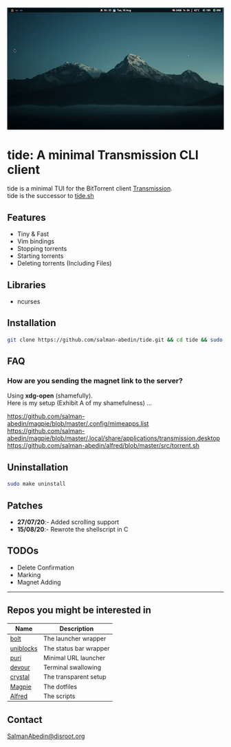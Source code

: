 ![](preview.gif)

# tide: A minimal Transmission CLI client

tide is a minimal TUI for the BitTorrent client [Transmission](https://transmissionbt.com/).  
tide is the successor to [tide.sh](https://github.com/salman-abedin/tide.sh)

## Features

-  Tiny & Fast
-  Vim bindings
-  Stopping torrents
-  Starting torrents
-  Deleting torrents (Including Files)

## Libraries

-  ncurses

## Installation

```sh
git clone https://github.com/salman-abedin/tide.git && cd tide && sudo make install
```

## FAQ

### How are you sending the magnet link to the server?

Using **xdg-open** (shamefully).  
Here is my setup (Exhibit A of my shamefulness) ...  

https://github.com/salman-abedin/magpie/blob/master/.config/mimeapps.list  
https://github.com/salman-abedin/magpie/blob/master/.local/share/applications/transmission.desktop  
https://github.com/salman-abedin/alfred/blob/master/src/torrent.sh

## Uninstallation

```sh
sudo make uninstall
```

## Patches

-  **27/07/20**:- Added scrolling support
-  **15/08/20**:- Rewrote the shellscript in C

## TODOs

-  Delete Confirmation
-  Marking
-  Magnet Adding

---

## Repos you might be interested in

| Name                                                    | Description            |
| ------------------------------------------------------- | ---------------------- |
| [bolt](https://github.com/salman-abedin/bolt)           | The launcher wrapper   |
| [uniblocks](https://github.com/salman-abedin/uniblocks) | The status bar wrapper |
| [puri](https://github.com/salman-abedin/puri)           | Minimal URL launcher   |
| [devour](https://github.com/salman-abedin/devour)       | Terminal swallowing    |
| [crystal](https://github.com/salman-abedin/crystal)     | The transparent setup  |
| [Magpie](https://github.com/salman-abedin/magpie)       | The dotfiles           |
| [Alfred](https://github.com/salman-abedin/alfred)       | The scripts            |

## Contact

SalmanAbedin@disroot.org
